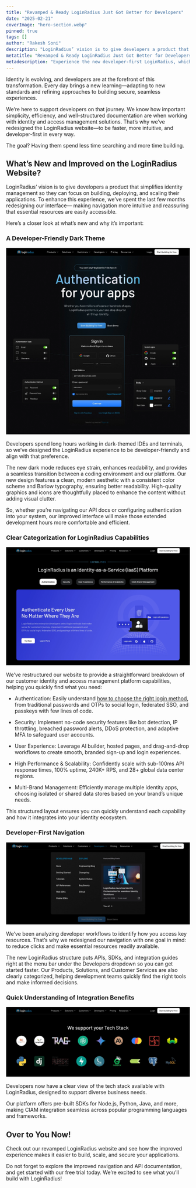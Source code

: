 ```yaml
---
title: "Revamped & Ready LoginRadius Just Got Better for Developers"
date: "2025-02-21"
coverImage: "hero-section.webp"
pinned: true
tags: []
author: "Rakesh Soni"
description: "LoginRadius’ vision is to give developers a product that simplifies identity management so they can focus on building, deploying, and scaling their applications. To enhance this experience, we’ve redesigned our website interface, making navigation more intuitive and reassuring that essential resources are easily accessible."
metatitle: "Revamped & Ready LoginRadius Just Got Better for Developers"
metadescription: "Experience the new developer-first LoginRadius, which is redesigned for faster navigation, better accessibility, and seamless CIAM integration."
--- 
```



Identity is evolving, and developers are at the forefront of this transformation. Every day brings a new learning—adapting to new standards and refining approaches to building secure, seamless experiences.

We’re here to support developers on that journey. We know how important simplicity, efficiency, and well-structured documentation are when working with identity and access management solutions. That’s why we’ve redesigned the LoginRadius website—to be faster, more intuitive, and developer-first in every way.

The goal? Having them spend less time searching and more time building.

## What’s New and Improved on the LoginRadius Website?

LoginRadius’ vision is to give developers a product that simplifies identity management so they can focus on building, deploying, and scaling their applications. To enhance this experience, we’ve spent the last few months redesigning our interface— making navigation more intuitive and reassuring that essential resources are easily accessible.

Here’s a closer look at what’s new and why it’s important:

### A Developer-Friendly Dark Theme

  
![This image shows how LoginRadius offers several authentication methods like traditional login, social login, passwordless login, passkeys and more in a dark mode.](a-developer-friendly-dark-theme.webp)    
  

Developers spend long hours working in dark-themed IDEs and terminals, so we’ve designed the LoginRadius experience to be developer-friendly and align with that preference.

The new dark mode reduces eye strain, enhances readability, and provides a seamless transition between a coding environment and our platform. Our new design features a clean, modern aesthetic with a consistent color scheme and Barlow typography, ensuring better readability. High-quality graphics and icons are thoughtfully placed to enhance the content without adding visual clutter.

So, whether you’re navigating our API docs or configuring authentication into your system, our improved interface will make those extended development hours more comfortable and efficient.

### Clear Categorization for LoginRadius Capabilities

  
![This image shows a breakdown of all the LoginRadius CIAM capabilities, including authentication, security, UX, scalability and multi-brand management.](capabilities.webp)
  

We’ve restructured our website to provide a straightforward breakdown of our customer identity and access management platform capabilities, helping you quickly find what you need:

-   Authentication: Easily understand [how to choose the right login method](https://www.loginradius.com/blog/identity/authentication-option-for-your-product/), from traditional passwords and OTPs to social login, federated SSO, and passkeys with few lines of code.
    
-   Security: Implement no-code security features like bot detection, IP throttling, breached password alerts, DDoS protection, and adaptive MFA to safeguard user accounts.
    
-   User Experience: Leverage AI builder, hosted pages, and drag-and-drop workflows to create smooth, branded sign-up and login experiences.
    
-   High Performance & Scalability: Confidently scale with sub-100ms API response times, 100% uptime, 240K+ RPS, and 28+ global data center regions.
    
-   Multi-Brand Management: Efficiently manage multiple identity apps, choosing isolated or shared data stores based on your brand’s unique needs.
    

This structured layout ensures you can quickly understand each capability and how it integrates into your identity ecosystem.

### Developer-First Navigation

  
![This image shows the LoginRadius menu bar, highlighting the developer dropdown.](developers-menu.webp)   

We’ve been analyzing developer workflows to identify how you access key resources. That’s why we redesigned our navigation with one goal in mind: to reduce clicks and make essential resources readily available.

The new LoginRadius structure puts APIs, SDKs, and integration guides right at the menu bar under the Developers dropdown so you can get started faster. Our Products, Solutions, and Customer Services are also clearly categorized, helping development teams quickly find the right tools and make informed decisions.

### Quick Understanding of Integration Benefits

  
![This image shows a list of popular programming languages and frameworks offered by LoginRadius.](we-support-your-tech-stack.webp)
 

Developers now have a clear view of the tech stack available with LoginRadius, designed to support diverse business needs.

Our platform offers pre-built SDKs for Node.js, Python, Java, and more, making CIAM integration seamless across popular programming languages and frameworks.

## Over to You Now!

Check out our revamped LoginRadius website and see how the improved experience makes it easier to build, scale, and secure your applications.

Do not forget to explore the improved navigation and API documentation, and get started with our free trial today. We’re excited to see what you’ll build with LoginRadius!
